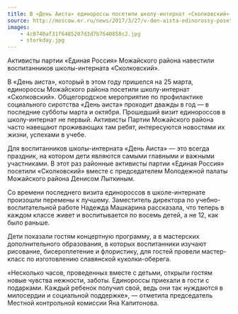 ```yaml
---
title: В «День Аиста» единороссы посетили школу-интернат «Сколковский»
source: http://moscow.er.ru/news/2017/3/27/v-den-aista-edinorossy-posetili-shkolu-internat-skolkovskij/
images:
    - 4c0740af31f6485207d3d7b7640858c2.jpg
    - storkday.jpg
---
```

Активисты партии «Единая Россия» Можайского района навестили воспитанников школы-интерната «Сколковский».

<!--more-->
В «День аиста», который в этом году пришелся на 25 марта, единороссы Можайского района посетили школу-интернат
«Сколковский». Общегородское мероприятие по профилактике социального сиротства «День аиста» проходит дважды в год —
в последние субботы марта и октября. Прошедший визит единороссов в школу-интернат не первый. Активисты Партии Можайского
района часто навещают проживающих там ребят, интересуются новостями их жизни, успехами в учебе.

Для воспитанников школы-интерната «День Аиста» — это всегда праздник, на котором дети являются самыми главными
и важными участниками. В этот раз районные активисты партии «Единая Россия» посетили «Сколковский» вместе
с председателем Молодежной палаты Можайского района Денисом Лыткиным.

Со времени последнего визита единороссов в школе-интернате произошли перемены к лучшему. Заместитель директора
по учебно-воспитательной работе Надежда Машкарина рассказала, что теперь в каждом классе живет и воспитывается по восемь
детей, а не 12, как было раньше.

Дети показали гостям концертную программу, а в мастерских дополнительного образования, в которых воспитанники изучают
рисование, бисероплетение и флористику, для гостей провели мастер-класс по изготовлению славянской куколки-оберега. 

«Несколько часов, проведенных вместе с детьми, открыли гостям новые чувства нежности, заботы. Единороссы приехали
в гости с подарками. Каждый ребенок получил свой, ведь они так нуждаются в милосердии и социальной поддержке», —
отметила председатель Местной контрольной комиссии Яна Капитонова.

